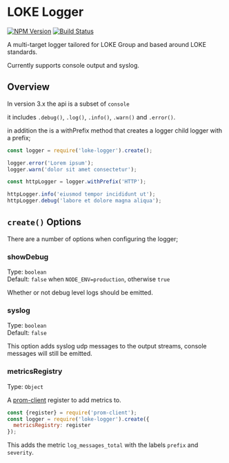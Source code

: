# LOKE Logger

[![NPM Version](https://img.shields.io/npm/v/loke-logger.svg)](https://www.npmjs.com/package/loke-logger)
[![Build Status](https://img.shields.io/travis/LOKE/loke-logger/master.svg)](https://travis-ci.org/LOKE/loke-logger)

A multi-target logger tailored for LOKE Group and based around LOKE standards.

Currently supports console output and syslog.

## Overview

In version 3.x the api is a subset of `console`

it includes `.debug()`, `.log()`, `.info()`, `.warn()` and `.error()`.

in addition the is a withPrefix method that creates a logger child logger with a prefix;

```js
const logger = require('loke-logger').create();

logger.error('Lorem ipsum');
logger.warn('dolor sit amet consectetur');

const httpLogger = logger.withPrefix('HTTP');

httpLogger.info('eiusmod tempor incididunt ut');
httpLogger.debug('labore et dolore magna aliqua');
```


## `create()` Options

There are a number of options when configuring the logger;

### showDebug

Type: `boolean`<br>
Default: `false` when `NODE_ENV=production`, otherwise `true`

Whether or not debug level logs should be emitted.

### syslog

Type: `boolean`<br>
Default: `false`

This option adds syslog udp messages to the output streams, console messages will still be emitted.

### metricsRegistry

Type: `Object`

A [prom-client](https://github.com/siimon/prom-client) register to add metrics to.

```js
const {register} = require('prom-client');
const logger = require('loke-logger').create({
  metricsRegistry: register
});
```

This adds the metric `log_messages_total` with the labels `prefix` and `severity`.
